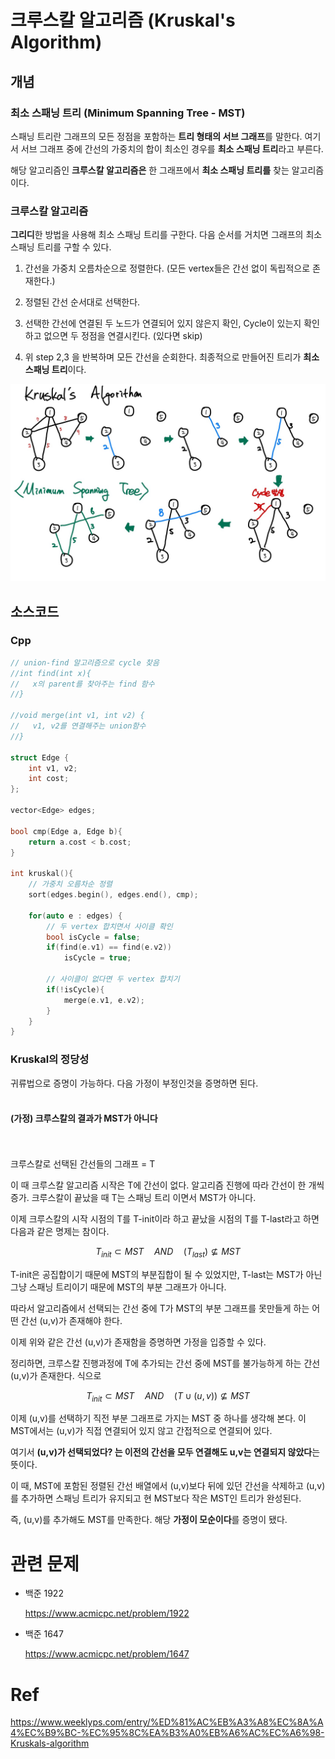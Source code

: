 # 크루스칼 알고리즘 (Kruskal's Algorithm)
## 개념
### 최소 스패닝 트리 (Minimum Spanning Tree - MST)
스패닝 트리란 그래프의 모든 정점을 포함하는 **트리 형태의 서브 그래프**를 말한다. 여기서 서브 그래프 중에 간선의 가중치의 합이 최소인 경우를 **최소 스패닝 트리**라고 부른다.

해당 알고리즘인 **크루스칼 알고리즘은** 한 그래프에서 **최소 스패닝 트리를** 찾는 알고리즘이다.

### 크루스칼 알고리즘
**그리디**한 방법을 사용해 최소 스패닝 트리를 구한다. 다음 순서를 거치면 그래프의 최소 스패닝 트리를 구할 수 있다.

1. 간선을 가중치 오름차순으로 정렬한다. (모든 vertex들은 간선 없이 독립적으로 존재한다.)

2. 정렬된 간선 순서대로 선택한다.

3. 선택한 간선에 연결된 두 노드가 연결되어 있지 않은지 확인, Cycle이 있는지 확인하고 없으면 두 정점을 연결시킨다. (있다면 skip)

4. 위 step 2,3 을 반복하며 모든 간선을 순회한다. 최종적으로 만들어진 트리가 **최소 스패닝 트리**이다.

<img src="./images/kruskal.jpg">


## 소스코드
### Cpp
```cpp
// union-find 알고리즘으로 cycle 찾음
//int find(int x){
//   x의 parent를 찾아주는 find 함수
//}

//void merge(int v1, int v2) {
//   v1, v2를 연결해주는 union함수
//}

struct Edge {
    int v1, v2;
    int cost;
};

vector<Edge> edges;

bool cmp(Edge a, Edge b){
    return a.cost < b.cost;
}

int kruskal(){
    // 가중치 오름차순 정렬
    sort(edges.begin(), edges.end(), cmp);

    for(auto e : edges) {
        // 두 vertex 합치면서 사이클 확인
        bool isCycle = false;
        if(find(e.v1) == find(e.v2))
            isCycle = true;

        // 사이클이 없다면 두 vertex 합치기
        if(!isCycle){
            merge(e.v1, e.v2);
        }
    }
}
```

### Kruskal의 정당성
귀류법으로 증명이 가능하다. 다음 가정이 부정인것을 증명하면 된다.
<br/>
<br/>
#### **(가정)** **크루스칼의 결과가 MST가 아니다**
<br/>
<br/>
크루스칼로 선택된 간선들의 그래프 = T

이 때 크루스칼 알고리즘 시작은 T에 간선이 없다. 알고리즘 진행에 따라 간선이 한 개씩 증가.
크루스칼이 끝났을 때 T는 스패닝 트리 이면서 MST가 아니다.

이제 크루스칼의 시작 시점의 T를 T-init이라 하고 끝났을 시점의 T를 T-last라고 하면 다음과 같은 명제는 참이다.

$$ T_{init} \subset MST \quad AND \quad (T_{last}) \nsubseteq MST $$

T-init은 공집합이기 때문에 MST의 부분집합이 될 수 있었지만, T-last는 MST가 아닌 그냥 스패닝 트리이기 때문에 MST의 부분 그래프가 아니다.

따라서 알고리즘에서 선택되는 간선 중에 T가 MST의 부분 그래프를 못만들게 하는 어떤 간선 (u,v)가 존재해야 한다.

이제 위와 같은 간선 (u,v)가 존재함을 증명하면 가정을 입증할 수 있다.

정리하면, 크루스칼 진행과정에 T에 추가되는 간선 중에 MST를 불가능하게 하는 간선 (u,v)가 존재한다. 식으로

$$ T_{init} \subset MST \quad AND \quad (T \cup (u,v)) \nsubseteq MST $$

이제 (u,v)를 선택하기 직전 부분 그래프로 가지는 MST 중 하나를 생각해 본다. 이 MST에서는 (u,v)가 직접 연결되어 있지 않고 간접적으로 연결되어 있다.

여기서 **(u,v)가 선택되었다? 는 이전의 간선을 모두 연결해도 u,v는 연결되지 않았다**는 뜻이다.

이 때, MST에 포함된 정렬된 간선 배열에서 (u,v)보다 뒤에 있던 간선을 삭제하고 (u,v)를 추가하면 스패닝 트리가 유지되고 현 MST보다 작은 MST인 트리가 완성된다.

즉, (u,v)를 추가해도 MST를 만족한다. 해당 **가정이 모순이다**를 증명이 됐다.


# 관련 문제
- 백준 1922

    https://www.acmicpc.net/problem/1922

- 백준 1647

    https://www.acmicpc.net/problem/1647


# Ref
https://www.weeklyps.com/entry/%ED%81%AC%EB%A3%A8%EC%8A%A4%EC%B9%BC-%EC%95%8C%EA%B3%A0%EB%A6%AC%EC%A6%98-Kruskals-algorithm
